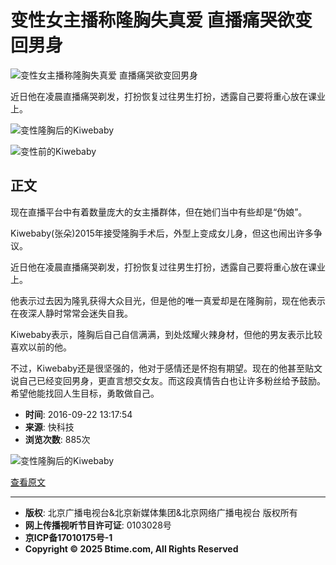 # 变性女主播称隆胸失真爱 直播痛哭欲变回男身

![变性女主播称隆胸失真爱 直播痛哭欲变回男身](https://p2.ssl.cdn.btime.com/t01046cbe9465d677ae.jpg?size=418x514)

近日他在凌晨直播痛哭剃发，打扮恢复过往男生打扮，透露自己要将重心放在课业上。

![变性隆胸后的Kiwebaby](https://p2.ssl.cdn.btime.com/t01046cbe9465d677ae.jpg?size=418x514)

![变性前的Kiwebaby](https://p4.ssl.cdn.btime.com/t01e02115e479e0a196.jpg?size=600x399)

## 正文

现在直播平台中有着数量庞大的女主播群体，但在她们当中有些却是“伪娘”。

Kiwebaby(张朵)2015年接受隆胸手术后，外型上变成女儿身，但这也闹出许多争议。

近日他在凌晨直播痛哭剃发，打扮恢复过往男生打扮，透露自己要将重心放在课业上。

他表示过去因为隆乳获得大众目光，但是他的唯一真爱却是在隆胸前，现在他表示在夜深人静时常常会迷失自我。

Kiwebaby表示，隆胸后自己自信满满，到处炫耀火辣身材，但他的男友表示比较喜欢以前的他。

不过，Kiwebaby还是很坚强的，他对于感情还是怀抱有期望。现在的他甚至贴文说自己已经变回男身，更直言想交女友。而这段真情告白也让许多粉丝给予鼓励。希望他能找回人生目标，勇敢做自己。

- **时间**: 2016-09-22 13:17:54
- **来源**: 快科技
- **浏览次数**: 885次

![变性隆胸后的Kiwebaby](https://p2.ssl.cdn.btime.com/t01046cbe9465d677ae.jpg?size=418x514)

[查看原文](http://tech.btime.com/internet/20160922/n463517.shtml)

---

- **版权**: 北京广播电视台&北京新媒体集团&北京网络广播电视台 版权所有  
- **网上传播视听节目许可证**: 0103028号  
- **京ICP备17010175号-1**  
- **Copyright © 2025 Btime.com, All Rights Reserved**  